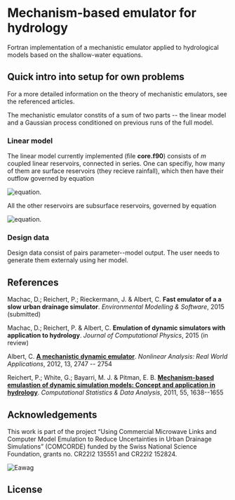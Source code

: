 # Mechanism-based emulator for hydrology

Fortran implementation of a mechanistic emulator applied to hydrological models based on the shallow-water equations.

## Quick intro into setup for own problems

For a more detailed information on the theory of mechanistic emulators, see the
referenced articles.

The mechanistic emulator constits of a sum of two parts -- the linear model and
 a Gaussian process conditioned on previous runs of the full model.

### Linear model

The linear model currently implemented (file **core.f90**) consists of *m* coupled 
linear reservoirs, connected in series. One can specifiy, how many of them are
surface reservoirs (they recieve rainfall), which then have their outflow governed
by equation

![equation](http%3A%2F%2Fwww.sciweavers.org%2Fupload%2FTex2Img_1437057429%2Feqn.png).

All the other reservoirs are subsurface reservoirs, governed by equation

![equation](http%3A%2F%2Fwww.sciweavers.org%2Fupload%2FTex2Img_1437057739%2Feqn.png).



### Design data

Design data consist of pairs parameter--model output. The user needs to generate them externaly using her model.

## References 

Machac, D.; Reichert, P.; Rieckermann, J. & Albert, C. **Fast emulator of a a slow urban drainage simulator**. *Environmental Modelling & Software*, 2015 (submitted)

Machac, D.; Reichert, P. & Albert, C. **Emulation of dynamic simulators with application to hydrology**. *Journal of Computational Physics*, 2015 (in review)

Albert, C. [**A mechanistic dynamic emulator**](http://arxiv.org/abs/1112.5304). *Nonlinear Analysis: Real World Applications*, 2012, 13, 2747 -- 2754

Reichert, P.; White, G.; Bayarri, M. J. & Pitman, E. B. [**Mechanism-based emulastion of dynamic simulation models: Concept and application in hydrology**](http://dl.acm.org/citation.cfm?id=1923145). *Computational Statistics & Data Analysis*, 2011, 55, 1638--1655


## Acknowledgements

This work is part of the project “Using Commercial Microwave Links and Computer Model Emulation to Reduce Uncertainties in Urban Drainage Simulations” (COMCORDE) funded by
the Swiss National Science Foundation, grants no. CR22I2 135551 and CR22I2 152824.

![Eawag](http://www.fishecology.ch/layout/ealogo-print.gif)

## License
